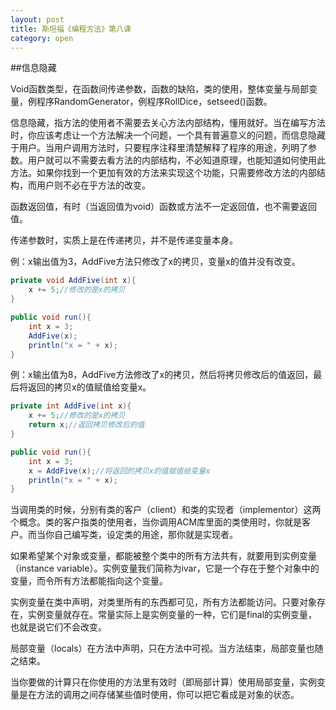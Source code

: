 ```yaml
---
layout: post
title: 斯坦福《编程方法》第八课
category: open
---
```

##信息隐藏

Void函数类型，在函数间传递参数，函数的缺陷，类的使用，整体变量与局部变量，例程序RandomGenerator，例程序RollDice，setseed()函数。

信息隐藏，指方法的使用者不需要去关心方法内部结构，懂用就好。当在编写方法时，你应该考虑让一个方法解决一个问题，一个具有普遍意义的问题，而信息隐藏于用户。当用户调用方法时，只要程序注释里清楚解释了程序的用途，列明了参数。用户就可以不需要去看方法的内部结构，不必知道原理，也能知道如何使用此方法。如果你找到一个更加有效的方法来实现这个功能，只需要修改方法的内部结构，而用户则不必在乎方法的改变。

函数返回值，有时（当返回值为void）函数或方法不一定返回值，也不需要返回值。

传递参数时，实质上是在传递拷贝，并不是传递变量本身。

例：x输出值为3，AddFive方法只修改了x的拷贝，变量x的值并没有改变。

```java
private void AddFive(int x){  
	x += 5;//修改的是x的拷贝  
}  

public void run(){  
	int x = 3;  
	AddFive(x);  
	println("x = " + x);  
}
```

例：x输出值为8，AddFive方法修改了x的拷贝，然后将拷贝修改后的值返回，最后将返回的拷贝x的值赋值给变量x。

```java
private int AddFive(int x){  
	x += 5;//修改的是x的拷贝  
	return x;//返回拷贝修改后的值  
}  

public void run(){  
	int x = 3;  
	x = AddFive(x);//将返回的拷贝x的值赋值给变量x  
	println("x = " + x);  
}
```

当调用类的时候，分别有类的客户（client）和类的实现者（implementor）这两个概念。类的客户指类的使用者，当你调用ACM库里面的类使用时，你就是客户。而当你自己编写类，设定类的用途，那你就是实现者。

如果希望某个对象或变量，都能被整个类中的所有方法共有，就要用到实例变量（instance variable）。实例变量我们简称为ivar，它是一个存在于整个对象中的变量，而令所有方法都能指向这个变量。

实例变量在类中声明，对类里所有的东西都可见，所有方法都能访问。只要对象存在，实例变量就存在。常量实际上是实例变量的一种，它们是final的实例变量，也就是说它们不会改变。

局部变量（locals）在方法中声明，只在方法中可视。当方法结束，局部变量也随之结束。

当你要做的计算只在你使用的方法里有效时（即局部计算）使用局部变量，实例变量是在方法的调用之间存储某些值时使用，你可以把它看成是对象的状态。
